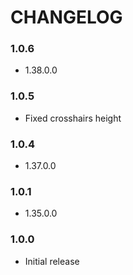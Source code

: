 # CHANGELOG

### 1.0.6

- 1.38.0.0

### 1.0.5

- Fixed crosshairs height

### 1.0.4

- 1.37.0.0

### 1.0.1

- 1.35.0.0

### 1.0.0

- Initial release